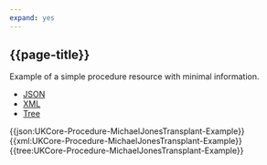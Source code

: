 ```yaml
---
expand: yes
---
```


## {{page-title}}

Example of a simple procedure resource with minimal information.

<div class="nhsd-!t-margin-bottom-6">
  <ul class="nav nav-tabs" role="tablist">
        <li role="presentation" class="active">
            <a href="#JSON-P-MJT-E" role="tab" data-toggle="tab">JSON</a>
        </li>
         <li role="presentation">
            <a href="#XML-P-MJT-E" role="tab" data-toggle="tab">XML</a>
        </li>
        <li role="presentation">
            <a href="#Tree-P-MJT-E" role="tab" data-toggle="tab">Tree</a>
        </li>
  </ul>
    
  <div class="tab-content snippet">
    <div id="JSON-P-MJT-E" role="tabpanel" class="tab-pane active">
{{json:UKCore-Procedure-MichaelJonesTransplant-Example}}
    </div>
    <div id="XML-P-MJT-E" role="tabpanel" class="tab-pane">
{{xml:UKCore-Procedure-MichaelJonesTransplant-Example}}
    </div>
    <div id="Tree-P-MJT-E" role="tabpanel" class="tab-pane">
{{tree:UKCore-Procedure-MichaelJonesTransplant-Example}}
    </div>
  </div>
</div>